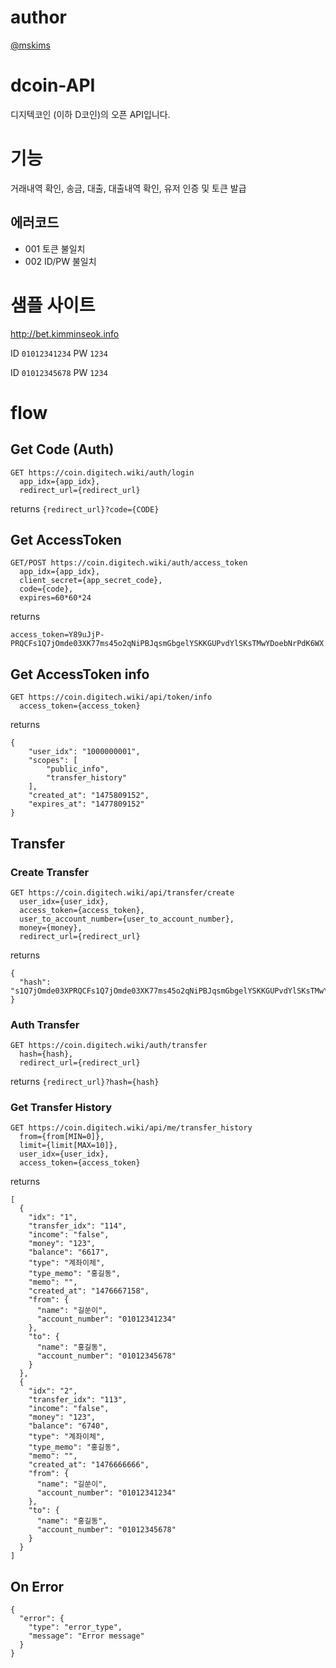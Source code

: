 # author
[@mskims](http://github.com/mskims)

# dcoin-API
디지텍코인 (이하 D코인)의 오픈 API입니다.

# 기능
거래내역 확인, 송금, 대출, 대출내역 확인, 유저 인증 및 토큰 발급

## 에러코드
* 001 토큰 불일치
* 002 ID/PW 불일치

# 샘플 사이트
http://bet.kimminseok.info

ID ``01012341234``
PW ``1234``

ID ``01012345678``
PW ``1234``

# flow
## Get Code (Auth)
```
GET https://coin.digitech.wiki/auth/login
  app_idx={app_idx},
  redirect_url={redirect_url}
```
returns ``{redirect_url}?code={CODE}``

## Get AccessToken
```
GET/POST https://coin.digitech.wiki/auth/access_token
  app_idx={app_idx},
  client_secret={app_secret_code},
  code={code},
  expires=60*60*24
```
returns 
```
access_token=Y89uJjP-PRQCFs1Q7jOmde03XK77ms45o2qNiPBJqsmGbgelYSKKGUPvdYlSKsTMwYDoebNrPdK6WX...
```

## Get AccessToken info
```
GET https://coin.digitech.wiki/api/token/info
  access_token={access_token}
```
returns
```
{
    "user_idx": "1000000001",
    "scopes": [
        "public_info",
        "transfer_history"
    ],
    "created_at": "1475809152",
    "expires_at": "1477809152"
}
```

## Transfer
### Create Transfer
```
GET https://coin.digitech.wiki/api/transfer/create
  user_idx={user_idx},
  access_token={access_token},
  user_to_account_number={user_to_account_number},
  money={money},
  redirect_url={redirect_url}
```
returns
```
{
  "hash": "s1Q7jOmde03XPRQCFs1Q7jOmde03XK77ms45o2qNiPBJqsmGbgelYSKKGUPvdYlSKsTMwYDoebNrPdK6WX.."
}
```
### Auth Transfer
```
GET https://coin.digitech.wiki/auth/transfer
  hash={hash},
  redirect_url={redirect_url}
```
returns ``{redirect_url}?hash={hash}``

### Get Transfer History
```
GET https://coin.digitech.wiki/api/me/transfer_history
  from={from[MIN=0]},
  limit={limit[MAX=10]},
  user_idx={user_idx},
  access_token={access_token}
```
returns
```
[
  {
    "idx": "1",
    "transfer_idx": "114",
    "income": "false",
    "money": "123",
    "balance": "6617",
    "type": "계좌이체",
    "type_memo": "홍길동",
    "memo": "",
    "created_at": "1476667158",
    "from": {
      "name": "길쑨이",
      "account_number": "01012341234"
    },
    "to": {
      "name": "홍길동",
      "account_number": "01012345678"
    }
  },
  {
    "idx": "2",
    "transfer_idx": "113",
    "income": "false",
    "money": "123",
    "balance": "6740",
    "type": "계좌이체",
    "type_memo": "홍길동",
    "memo": "",
    "created_at": "1476666666",
    "from": {
      "name": "길쑨이",
      "account_number": "01012341234"
    },
    "to": {
      "name": "홍길동",
      "account_number": "01012345678"
    }
  }
]
```


## On Error
```
{
  "error": {
    "type": "error_type",
    "message": "Error message"
  }
}
```
